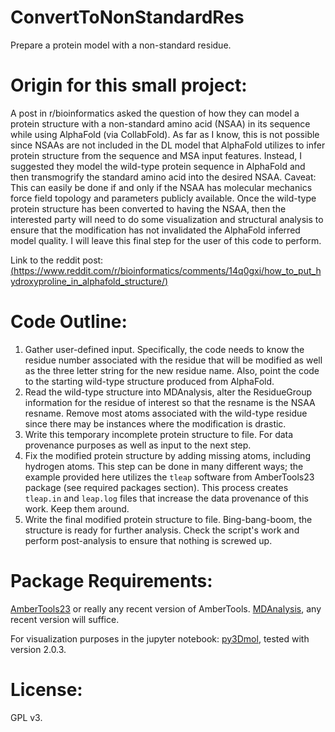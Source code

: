 # ConvertToNonStandardRes
Prepare a protein model with a non-standard residue. 

# Origin for this small project: 
A post in r/bioinformatics asked the question of how they can model a protein structure with a non-standard amino acid (NSAA) in its sequence while using AlphaFold (via CollabFold). As far as I know, this is not possible since NSAAs are not included in the DL model that AlphaFold utilizes to infer protein structure from the sequence and MSA input features. Instead, I suggested they model the wild-type protein sequence in AlphaFold and then transmogrify the standard amino acid into the desired NSAA. Caveat: This can easily be done if and only if the NSAA has molecular mechanics force field topology and parameters publicly available. Once the wild-type protein structure has been converted to having the NSAA, then the interested party will need to do some visualization and structural analysis to ensure that the modification has not invalidated the AlphaFold inferred model quality. I will leave this final step for the user of this code to perform. 

Link to the reddit post: [(https://www.reddit.com/r/bioinformatics/comments/14q0gxi/how_to_put_hydroxyproline_in_alphafold_structure/)](https://www.reddit.com/r/bioinformatics/comments/14q0gxi/how_to_put_hydroxyproline_in_alphafold_structure/)

# Code Outline:
1. Gather user-defined input. Specifically, the code needs to know the residue number associated with the residue that will be modified as well as the three letter string for the new residue name. Also, point the code to the starting wild-type structure produced from AlphaFold. 
2. Read the wild-type structure into MDAnalysis, alter the ResidueGroup information for the residue of interest so that the resname is the NSAA resname. Remove most atoms associated with the wild-type residue since there may be instances where the modification is drastic. 
3. Write this temporary incomplete protein structure to file. For data provenance purposes as well as input to the next step.
4. Fix the modified protein structure by adding missing atoms, including hydrogen atoms. This step can be done in many different ways; the example provided here utilizes the ``tleap`` software from AmberTools23 package (see required packages section). This process creates ``tleap.in`` and ``leap.log`` files that increase the data provenance of this work. Keep them around.
5. Write the final modified protein structure to file. Bing-bang-boom, the structure is ready for further analysis. Check the script's work and perform post-analysis to ensure that nothing is screwed up. 

# Package Requirements:
[AmberTools23](http://ambermd.org/GetAmber.php) or really any recent version of AmberTools.
[MDAnalysis](https://docs.mdanalysis.org/stable/index.html), any recent version will suffice. 

For visualization purposes in the jupyter notebook:
[py3Dmol](https://github.com/3dmol/3Dmol.js/tree/master/py3Dmol), tested with version 2.0.3.

# License:
GPL v3. 

